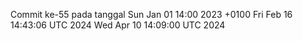 Commit ke-55 pada tanggal Sun Jan 01 14:00 2023 +0100
Fri Feb 16 14:43:06 UTC 2024
Wed Apr 10 14:09:00 UTC 2024
